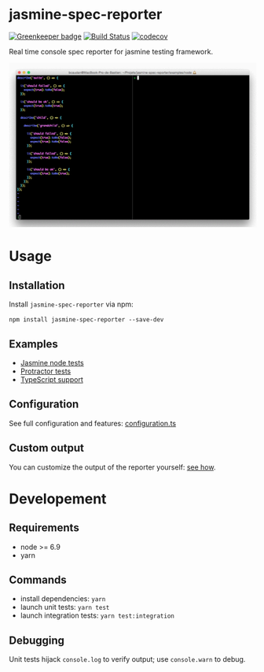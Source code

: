 jasmine-spec-reporter
=====================

[![Greenkeeper badge](https://badges.greenkeeper.io/bcaudan/jasmine-spec-reporter.svg)](https://greenkeeper.io/)
[![Build Status](https://travis-ci.org/bcaudan/jasmine-spec-reporter.svg?branch=master)](https://travis-ci.org/bcaudan/jasmine-spec-reporter)
[![codecov](https://codecov.io/gh/bcaudan/jasmine-spec-reporter/branch/master/graph/badge.svg)](https://codecov.io/gh/bcaudan/jasmine-spec-reporter)

Real time console spec reporter for jasmine testing framework.

![](screenshot.gif)

# Usage

## Installation
Install `jasmine-spec-reporter` via npm:

    npm install jasmine-spec-reporter --save-dev

## Examples
* [Jasmine node tests](examples/node)
* [Protractor tests](examples/protractor)
* [TypeScript support](examples/typescript)

## Configuration
See full configuration and features: [configuration.ts](src/configuration.ts)

## Custom output
You can customize the output of the reporter yourself: [see how](docs/customize-output.md).

# Developement

## Requirements

* node >= 6.9
* yarn

## Commands

* install dependencies: `yarn`
* launch unit tests: `yarn test`
* launch integration tests: `yarn test:integration`

## Debugging

Unit tests hijack `console.log` to verify output; use `console.warn` to debug.
